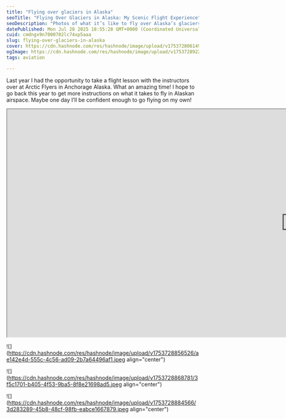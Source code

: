 ```yaml
---
title: "Flying over glaciers in Alaska"
seoTitle: "Flying Over Glaciers in Alaska: My Scenic Flight Experience"
seoDescription: "Photos of what it’s like to fly over Alaska’s glaciers with a flight lesson in Anchorage."
datePublished: Mon Jul 28 2025 18:55:28 GMT+0000 (Coordinated Universal Time)
cuid: cmdngx9n7000702lc74xp5aaa
slug: flying-over-glaciers-in-alaska
cover: https://cdn.hashnode.com/res/hashnode/image/upload/v1753728061493/9bddf802-c105-4625-928f-96b388fc1f15.jpeg
ogImage: https://cdn.hashnode.com/res/hashnode/image/upload/v1753728922019/4ff31f0c-7de8-4ecd-b18b-3ea22ffe8279.jpeg
tags: aviation

---
```


Last year I had the opportunity to take a flight lesson with the instructors over at Arctic Flyers in Anchorage Alaska. What an amazing time! I hope to go back this year to get more instructions on what it takes to fly in Alaskan airspace. Maybe one day I’ll be confident enough to go flying on my own!

<iframe width="1514" height="596" src="https://www.youtube.com/embed/jOlWguUZ5Mc"></iframe>

  

![](https://cdn.hashnode.com/res/hashnode/image/upload/v1753728856526/ae142e4d-555c-4c56-ad09-2b7a64496af1.jpeg align="center")

  

![](https://cdn.hashnode.com/res/hashnode/image/upload/v1753728868781/3f5c1701-b405-4f53-9ba5-8f8e21698ad5.jpeg align="center")

![](https://cdn.hashnode.com/res/hashnode/image/upload/v1753728884566/3d283289-45b8-48cf-98fb-eabce1667879.jpeg align="center")
